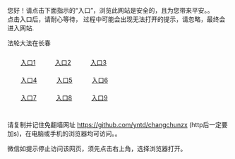 您好！请点击下面指示的“入口”，浏览此网站是安全的，且为您带来平安。。 <br/>
点击入口后，请耐心等待， 过程中可能会出现无法打开的提示，请忽略，最终会进入网站. </br>

法轮大法在长春<br/>
<div style="padding:10px"><a style="margin:20px" target="_blank" href="https://d29ggwhh1sgkfh.cloudfront.net/2Qpsp?guwkz" id="ccLink1" rel="nofollow">入口1</a> <a target="_blank" style="margin:20px" href="https://d1u9rsobt04ozx.cloudfront.net/2Qpsp?vhbgqjgl" id="ccLink2" rel="nofollow">入口2</a> <a style="margin:20px" target="_blank" href="https://d1gs4mroa1pgo9.cloudfront.net/2Qpsp?uudvvy" id="ccLink3" rel="nofollow">入口3</a></div>

<div style="padding:10px" ><a style="margin:20px" target="_blank" href="https://d29ggwhh1sgkfh.cloudfront.net/2Qpsp?guwkz" id="ccLink4" rel="nofollow">入口4</a> <a style="margin:20px" href="https://d1u9rsobt04ozx.cloudfront.net/2Qpsp?vhbgqjgl" target="_blank" id="ccLink5" rel="nofollow">入口5</a> <a style="margin:20px" href="https://d1gs4mroa1pgo9.cloudfront.net/2Qpsp?uudvvy" target="_blank" id="ccLink6" rel="nofollow">入口6</a></div>

<div style="padding:10px"><a style="margin:20px" target="_blank" href="https://d29ggwhh1sgkfh.cloudfront.net/2Qpsp?guwkz" id="ccLink7" rel="nofollow">入口7</a> <a style="margin:20px" href="https://d1u9rsobt04ozx.cloudfront.net/2Qpsp?vhbgqjgl" target="_blank" id="ccLink8" rel="nofollow">入口8</a> <a style="margin:20px" target="_blank" href="https://d1gs4mroa1pgo9.cloudfront.net/2Qpsp?uudvvy" id="ccLink9" rel="nofollow">入口9</a></div>

<br/>



请复制并记住免翻墙网址 https://github.com/yntd/changchunzx (http后一定要加s)，在电脑或手机的浏览器均可访问。。<br/>

微信如提示停止访问该网页，须先点击右上角，选择浏览器打开。
